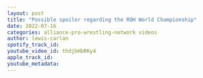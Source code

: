 ```yaml
---
layout: post
title: "Possible spoiler regarding the ROH World Championship"
date: 2022-07-16
categories: alliance-pro-wrestling-network videos
author: lewis-carlan
spotify_track_id: 
youtube_video_id: thdjbHbRKy4
apple_track_id: 
youtube_metadata: 
---
```

